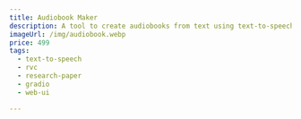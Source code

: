 ```yaml
---
title: Audiobook Maker
description: A tool to create audiobooks from text using text-to-speech.
imageUrl: /img/audiobook.webp
price: 499
tags:
  - text-to-speech
  - rvc
  - research-paper
  - gradio
  - web-ui

---
```


